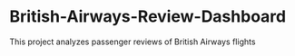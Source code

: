 # British-Airways-Review-Dashboard
This project analyzes passenger reviews of British Airways flights
